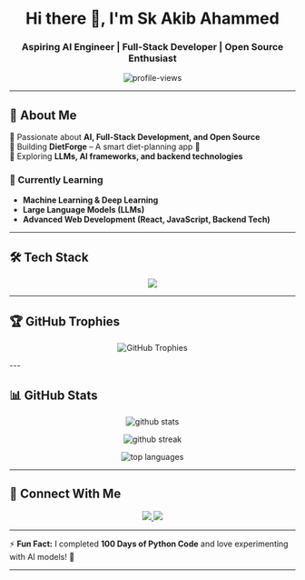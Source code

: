 <h1 align="center">Hi there 👋, I'm Sk Akib Ahammed</h1>
<h3 align="center">Aspiring AI Engineer | Full-Stack Developer | Open Source Enthusiast</h3>

<p align="center">
  <img src="https://komarev.com/ghpvc/?username=AkibDa&label=Profile%20Views&color=0e75b6&style=flat" alt="profile-views" />
</p>

---

## 🚀 About Me  
🔹 Passionate about **AI, Full-Stack Development, and Open Source**  
🔹 Building **DietForge** – A smart diet-planning app 🥗  
🔹 Exploring **LLMs, AI frameworks, and backend technologies**  

### 🌱 Currently Learning  
- **Machine Learning & Deep Learning**  
- **Large Language Models (LLMs)**  
- **Advanced Web Development (React, JavaScript, Backend Tech)**  

---

## 🛠 Tech Stack  
<div align="center">
  <img src="https://skillicons.dev/icons?i=python,java,js,html,css,react,nodejs,mongodb,git,github,docker" />
</div>

---

## 🏆 GitHub Trophies  
<p align="center">
  <img src="https://github-profile-trophy.vercel.app/?username=AkibDa&theme=tokyonight&no-frame=true&margin-w=5" alt="GitHub Trophies">
</p>
---

## 📊 GitHub Stats  
<p align="center">
  <img src="https://github-readme-stats.vercel.app/api?username=AkibDa&show_icons=true&theme=tokyonight" alt="github stats" />
</p>

<p align="center">
  <img src="https://github-readme-streak-stats.herokuapp.com/?user=AkibDa&theme=tokyonight" alt="github streak" />
</p>

<p align="center">
  <img src="https://github-readme-stats.vercel.app/api/top-langs/?username=AkibDa&layout=compact&theme=tokyonight" alt="top languages" />
</p>

---

## 🔗 Connect With Me  
<p align="center">
  <a href="https://www.linkedin.com/in/sk-akib-ahammed/">
    <img src="https://img.shields.io/badge/LinkedIn-Connect-blue?style=flat-square&logo=linkedin" />
  </a>
  <a href="https://github.com/AkibDa">
    <img src="https://img.shields.io/badge/GitHub-Follow-black?style=flat-square&logo=github" />
  </a>
</p>

---

⚡ **Fun Fact:** I completed **100 Days of Python Code** and love experimenting with AI models! 🚀  

---
